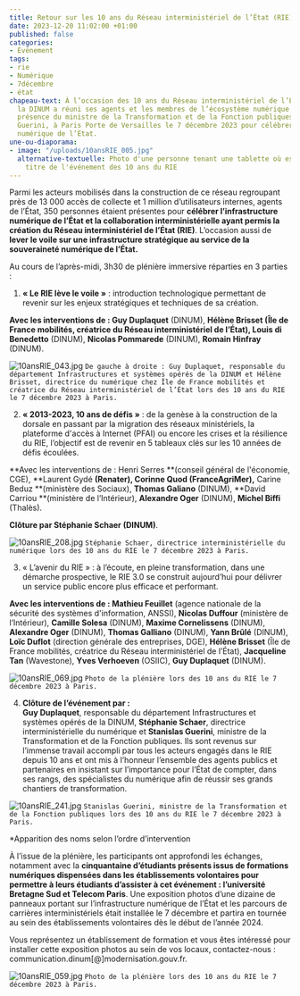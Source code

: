 ```yaml
---
title: Retour sur les 10 ans du Réseau interministériel de l’État (RIE)
date: 2023-12-20 11:02:00 +01:00
published: false
categories:
- Événement
tags:
- rie
- Numérique
- 7décembre
- état
chapeau-text: À l’occasion des 10 ans du Réseau interministériel de l’État (RIE),
  la DINUM a réuni ses agents et les membres de l’écosystème numérique public, en
  présence du ministre de la Transformation et de la Fonction publiques Stanislas
  Guerini, à Paris Porte de Versailles le 7 décembre 2023 pour célébrer l’infrastructure
  numérique de l’État.
une-ou-diaporama:
- image: "/uploads/10ansRIE_005.jpg"
  alternative-textuelle: Photo d'une personne tenant une tablette où est affiché le
    titre de l'événement des 10 ans du RIE
---
```


Parmi les acteurs mobilisés dans la construction de ce réseau regroupant près de 13 000 accès de collecte et 1 million d’utilisateurs internes, agents de l’État, 350 personnes étaient présentes pour **célébrer l’infrastructure numérique de l’État et la collaboration interministérielle ayant permis la création du Réseau interministériel de l’État (RIE)**. L’occasion aussi de **lever le voile sur une infrastructure stratégique au service de la souveraineté numérique de l’État.**

Au cours de l’après-midi, 3h30 de plénière immersive réparties en 3 parties :

1. **« Le RIE lève le voile »** : introduction technologique permettant de revenir sur les enjeux stratégiques et techniques de sa création. 

**Avec les interventions de : Guy Duplaquet** (DINUM), **Hélène Brisset **(Île de France mobilités,  créatrice du Réseau interministériel de l’État),** Louis di Benedetto** (DINUM), **Nicolas Pommarede** (DINUM), **Romain Hinfray** (DINUM).

![10ansRIE_043.jpg](/uploads/10ansRIE_043.jpg)
`De gauche à droite : Guy Duplaquet, responsable du département Infrastructures et systèmes opérés de la DINUM et Hélène Brisset, directrice du numérique chez Île de France mobilités et créatrice du Réseau interministériel de l’État lors des 10 ans du RIE le 7 décembre 2023 à Paris. `

2. **« 2013-2023, 10 ans de défis »** : de la genèse à la construction de la dorsale en passant par la migration des réseaux ministériels, la plateforme d'accès à Internet (PFAI) ou encore les crises et la résilience du RIE, l’objectif est de revenir en 5 tableaux clés sur les 10 années de défis écoulées.

**Avec les interventions de : Henri Serres **(conseil général de l'économie, CGE), **Laurent Gydé **(Renater), **Corinne Quod** (FranceAgriMer),** Carine Beduz **(ministère des Sociaux), **Thomas Galiano** (DINUM), **David Carriou **(ministère de l’Intérieur), **Alexandre Oger** (DINUM), **Michel Biffi** (Thalès).

**Clôture par Stéphanie Schaer (DINUM)**.

![10ansRIE_208.jpg](/uploads/10ansRIE_208.jpg)
`Stéphanie Schaer, directrice interministérielle du numérique lors des 10 ans du RIE le 7 décembre 2023 à Paris.`

3. « L’avenir du RIE » : à l’écoute, en pleine transformation, dans une démarche prospective, le RIE 3.0 se construit aujourd’hui  pour délivrer un service public encore plus efficace et performant. 

**Avec les interventions de : Mathieu Feuillet** (agence nationale de la sécurité des systèmes d'information, ANSSI), **Nicolas Duffour** (ministère de l’Intérieur), **Camille Solesa** (DINUM), **Maxime Cornelissens** (DINUM), **Alexandre Oger** (DINUM), **Thomas Galliano** (DINUM), **Yann Brûlé** (DINUM), **Loïc Duflot** (direction générale des entreprises, DGE), **Hélène Brisset** (Île de France mobilités,  créatrice du Réseau interministériel de l’État), **Jacqueline Tan** (Wavestone), **Yves Verhoeven** (OSIIC), **Guy Duplaquet** (DINUM).

![10ansRIE_069.jpg](/uploads/10ansRIE_069.jpg)
`Photo de la plénière lors des 10 ans du RIE le 7 décembre 2023 à Paris.`
 
4. **Clôture de l’événement par :  
Guy Duplaquet**, responsable du département Infrastructures et systèmes opérés de la DINUM, **Stéphanie Schaer**, directrice interministérielle du numérique et **Stanislas Guerini**, ministre de la Transformation et de la Fonction publiques. Ils  sont revenus sur l’immense travail accompli par tous les acteurs engagés dans le RIE depuis 10 ans et ont mis à l’honneur l’ensemble des agents publics et partenaires en insistant sur l’importance pour l’État de compter, dans ses rangs, des spécialistes du numérique afin de réussir ses grands chantiers de transformation. 

![10ansRIE_241.jpg](/uploads/10ansRIE_241.jpg)
`Stanislas Guerini, ministre de la Transformation et de la Fonction publiques lors des 10 ans du RIE le 7 décembre 2023 à Paris.`

*Apparition des noms selon l’ordre d’intervention

À l’issue de la plénière, les participants ont approfondi les échanges, notamment avec la **cinquantaine d’étudiants présents issus de formations numériques dispensées dans les établissements volontaires pour permettre à leurs étudiants d’assister à cet événement : l’université Bretagne Sud et Telecom Paris**. Une exposition photos d’une dizaine de panneaux portant sur l’infrastructure numérique de l’État et les parcours de carrières interministériels était installée le 7 décembre et partira en tournée au sein des établissements volontaires dès le début de l’année 2024.
 
Vous représentez un établissement de formation et vous êtes intéressé pour installer cette exposition photos au sein de vos locaux, contactez-nous : communication.dinum[@]modernisation.gouv.fr. 

![10ansRIE_059.jpg](/uploads/10ansRIE_059.jpg)
`Photo de la plénière lors des 10 ans du RIE le 7 décembre 2023 à Paris.`
